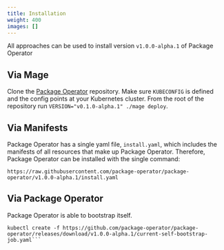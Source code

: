 ```yaml
---
title: Installation
weight: 400
images: []
---
```


All approaches can be used to install version `v1.0.0-alpha.1` of Package Operator

## Via Mage
Clone the [Package Operator](https://github.com/package-operator/package-operator) repository.
Make sure `KUBECONFIG` is defined and the config points at your Kubernetes cluster. From the root of the repository run
`VERSION="v0.1.0-alpha.1" ./mage deploy`.

## Via Manifests
Package Operator has a single yaml file, `install.yaml`, which includes the manifests of all resources that make up
Package Operator. Therefore, Package Operator can be installed with the single command:
```
https://raw.githubusercontent.com/package-operator/package-operator/v1.0.0-alpha.1/install.yaml
```

## Via Package Operator
Package Operator is able to bootstrap itself.
```
kubectl create -f https://github.com/package-operator/package-operator/releases/download/v1.0.0-alpha.1/current-self-bootstrap-job.yaml```
